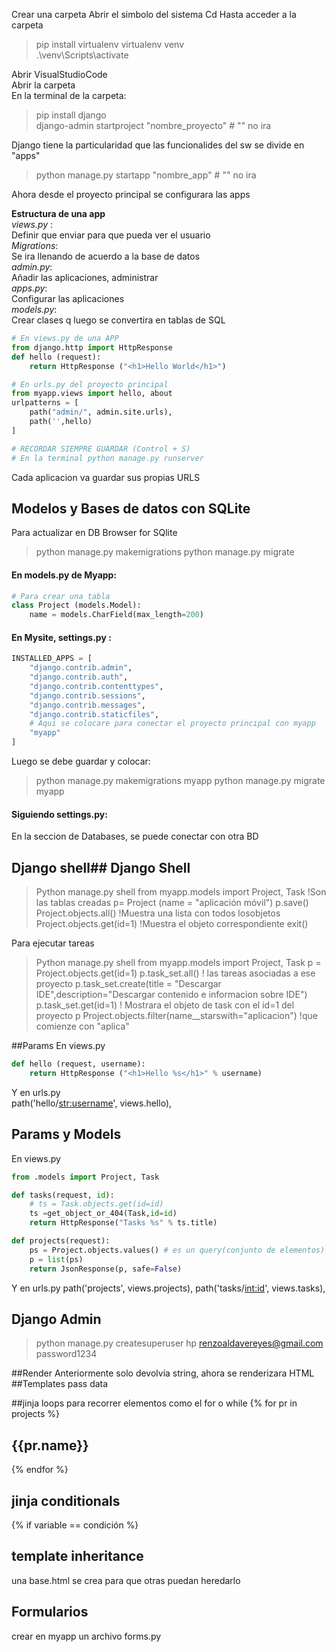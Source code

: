 Crear una carpeta
Abrir el simbolo del sistema
Cd Hasta acceder a la carpeta
> pip install virtualenv
> virtualenv venv    
> .\venv\Scripts\activate    

Abrir VisualStudioCode   
Abrir la carpeta   
En la terminal de la carpeta:    
> pip install django     
> django-admin startproject "nombre_proyecto" # "" no ira     

Django tiene la particularidad que las funcionalides del sw se divide en "apps"   
> python manage.py startapp "nombre_app" # "" no ira      

Ahora desde el proyecto principal se configurara las apps   

**Estructura de una app**    
*views.py* :     
Definir que enviar para que pueda ver el usuario    
*Migrations*:    
Se ira llenando de acuerdo a la base de datos    
*admin.py*:    
Añadir las aplicaciones, administrar     
*apps.py*:    
Configurar las aplicaciones    
*models.py*:    
Crear clases q luego se convertira en tablas de SQL    

```python
# En views.py de una APP
from django.http import HttpResponse
def hello (request):
    return HttpResponse ("<h1>Hello World</h1>")

# En urls.py del proyecto principal
from myapp.views import hello, about
urlpatterns = [
    path("admin/", admin.site.urls),
    path('',hello)
]

# RECORDAR SIEMPRE GUARDAR (Control + S)
# En la terminal python manage.py runserver
```
Cada aplicacion va guardar sus propias URLS   
## Modelos y Bases de datos con SQLite   
Para actualizar en DB Browser for SQlite   
> python manage.py makemigrations
> python manage.py migrate

#### En models.py de Myapp:  
```python
# Para crear una tabla 
class Project (models.Model):
    name = models.CharField(max_length=200)
```
#### En Mysite, settings.py :
```python
INSTALLED_APPS = [
    "django.contrib.admin",
    "django.contrib.auth",
    "django.contrib.contenttypes",
    "django.contrib.sessions",
    "django.contrib.messages",
    "django.contrib.staticfiles",
    # Aqui se colocare para conectar el proyecto principal con myapp
    "myapp"
]
```
Luego se debe guardar y colocar:
>python manage.py makemigrations myapp
>python manage.py migrate myapp 

#### Siguiendo settings.py:
En la seccion de Databases, se puede conectar con otra BD

## Django shell## Django Shell
> Python manage.py shell
>from myapp.models import Project, Task !Son las tablas creadas
>p= Project (name = "aplicación móvil")
>p.save()
>Project.objects.all() !Muestra una lista con todos losobjetos
>Project.objects.get(id=1) !Muestra el objeto correspondiente
>exit()

Para ejecutar tareas
> Python manage.py shell
>from myapp.models import Project, Task
>p = Project.objects.get(id=1)
>p.task_set.all() ! las tareas asociadas a ese proyecto
>p.task_set.create(title = "Descargar IDE",description="Descargar contenido e informacion sobre IDE")
>p.task_set.get(id=1) ! Mostrara el objeto de task con el id=1 del proyecto p
>Project.objects.filter(name__starswith="aplicacion") !que comienze con "aplica"

##Params
En views.py
```python
def hello (request, username):
    return HttpResponse ("<h1>Hello %s</h1>" % username)
```
Y en urls.py   
    path('hello/<str:username>', views.hello),


## Params y Models

En views.py
```python
from .models import Project, Task

def tasks(request, id):
    # ts = Task.objects.get(id=id)
    ts =get_object_or_404(Task,id=id)
    return HttpResponse("Tasks %s" % ts.title)

def projects(request):
    ps = Project.objects.values() # es un query(conjunto de elementos)
    p = list(ps)
    return JsonResponse(p, safe=False)
```
Y en urls.py
    path('projects', views.projects),
    path('tasks/<int:id>', views.tasks),

## Django Admin
>python manage.py createsuperuser
>hp
>renzoaldavereyes@gmail.com
>password1234

##Render
Anteriormente solo devolvía string, ahora se renderizara HTML 
##Templates pass data 

##jinja loops
para recorrer elementos como el for o while
{% for pr in projects %}

<h2>{{pr.name}}</h2>

{% endfor %}

## jinja conditionals
{% if variable == condición %}
## template inheritance
una base.html se crea para que otras puedan heredarlo

## Formularios
crear en myapp un archivo forms.py

